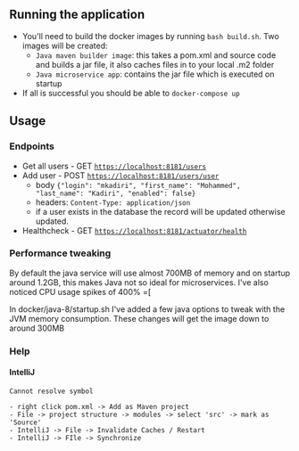 ## Running the application

- You'll need to build the docker images by running `bash build.sh`. Two images will be created:
    - `Java maven builder image`: this takes a pom.xml and source code and builds a jar file, it also caches files in to your local .m2 folder
    - `Java microservice app`: contains the jar file which is executed on startup
- If all is successful you should be able to `docker-compose up`


## Usage

### Endpoints

- Get all users - GET [`https://localhost:8181/users`](https://localhost.datix:8181/users)
- Add user - POST [`https://localhost:8181/users/user`](https://localhost.datix:8181/users/user)
    - body `{"login": "mkadiri", "first_name": "Mohammed", "last_name": "Kadiri", "enabled": false}`
    - headers: `Content-Type: application/json`
    - if a user exists in the database the record will be updated otherwise updated.
- Healthcheck - GET [`https://localhost:8181/actuator/health`](https://localhost.datix:8181/actuator/health)


### Performance tweaking

By default the java service will use almost 700MB of memory and on startup around 1.2GB, this makes Java not so ideal for microservices.
I've also noticed CPU usage spikes of 400% =[

In docker/java-8/startup.sh I've added a few java options to tweak with the JVM memory consumption. These changes will get the image down to around 300MB


### Help

#### IntelliJ 

`Cannot resolve symbol`

    - right click pom.xml -> Add as Maven project
    - File -> project structure -> modules -> select 'src' -> mark as 'Source'
    - IntelliJ -> File -> Invalidate Caches / Restart
    - IntelliJ -> FIle -> Synchronize
